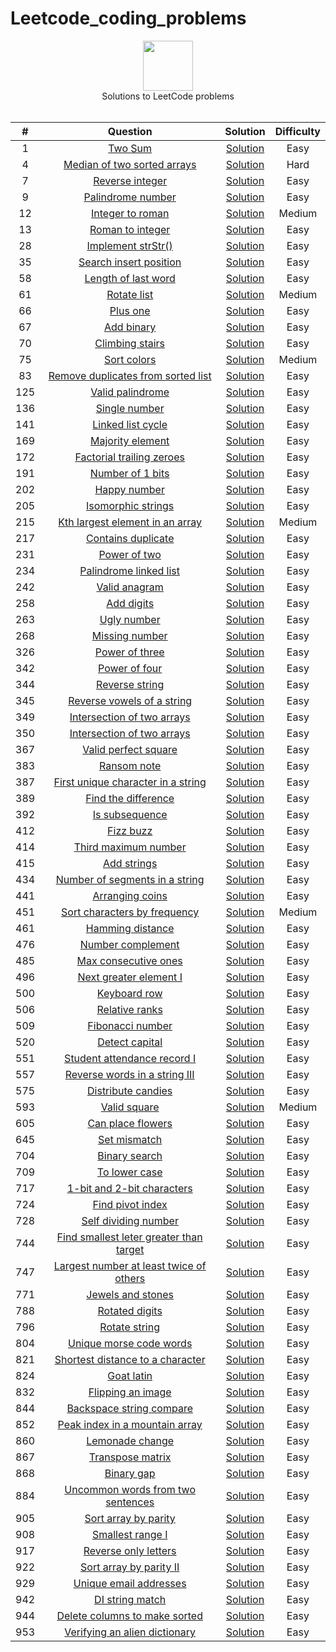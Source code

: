 # Leetcode_coding_problems
<p align="center">
  <a href="https://leetcode.com/RodneyShag">
    <img height=80 src="https://leetcode.com/static/webpack_bundles/images/logo-dark.e99485d9b.svg">
  </a>
  <br>Solutions to LeetCode problems
  <br><br>
</p>


|   ﻿#  |                                                                     Question                                                                     |                                                                             Solution                                                                            | Difficulty |
|:----:|:------------------------------------------------------------------------------------------------------------------------------------------------:|:---------------------------------------------------------------------------------------------------------------------------------------------------------------:|:----------:|
|   1  | [Two Sum](https://leetcode.com/problems/two-sum)                                                                                                 | [Solution](https://github.com/Prajit-Rajendran/Leetcode_coding_problems/tree/main/Solutions/Q1_two_sum.py)                                                                 |    Easy    |
|   4  | [Median of two sorted arrays](https://leetcode.com/problems/median-of-two-sorted-arrays/)                                                                                                 | [Solution](https://github.com/Prajit-Rajendran/Leetcode_coding_problems/tree/main/Solutions/Q4_median_of_two_sorted_arrays.py)                                                                 |    Hard    |
|   7  | [Reverse integer](https://leetcode.com/problems/reverse-integer/)                                                                                                 | [Solution](https://github.com/Prajit-Rajendran/Leetcode_coding_problems/tree/main/Solutions/Q7_reverse_integer.py)                                                                 |    Easy    |
|   9  | [Palindrome number](https://leetcode.com/problems/palindrome-number/)                                                                                                 | [Solution](https://github.com/Prajit-Rajendran/Leetcode_coding_problems/tree/main/Solutions/Q9_palindrome_number.py)                                                                 |    Easy    |
|   12  | [Integer to roman](https://leetcode.com/problems/integer-to-roman/)                                                                                                 | [Solution](https://github.com/Prajit-Rajendran/Leetcode_coding_problems/tree/main/Solutions/Q12_integer_to_roman.py)                                                                 |    Medium    |
|   13  | [Roman to integer](https://leetcode.com/problems/roman-to-integer/)                                                                                                 | [Solution](https://github.com/Prajit-Rajendran/Leetcode_coding_problems/tree/main/Solutions/Q13_roman_to_integer.py)                                                                 |    Easy    |
|   28  | [Implement strStr()](https://leetcode.com/problems/implement-strstr/)                                                                                                 | [Solution](https://github.com/Prajit-Rajendran/Leetcode_coding_problems/tree/main/Solutions/Q28_implement_strStr.py)                                                                 |    Easy    |
|   35  | [Search insert position](https://leetcode.com/problems/search-insert-position/)                                                                                                 | [Solution](https://github.com/Prajit-Rajendran/Leetcode_coding_problems/tree/main/Solutions/Q35_search_insert_position.py)                                                                 |    Easy    |
|   58  | [Length of last word](https://leetcode.com/problems/length-of-last-word/)                                                                                                 | [Solution](https://github.com/Prajit-Rajendran/Leetcode_coding_problems/tree/main/Solutions/Q58_length_of_last_word.py)                                                                 |    Easy    |
|   61  | [Rotate list](https://leetcode.com/problems/rotate-list/)                                                                                                 | [Solution](https://github.com/Prajit-Rajendran/Leetcode_coding_problems/tree/main/Solutions/Q61_rotate_list.py)                                                                 |    Medium    |
|   66  | [Plus one](https://leetcode.com/problems/plus-one/)                                                                                                 | [Solution](https://github.com/Prajit-Rajendran/Leetcode_coding_problems/tree/main/Solutions/Q66_one_plus.py)                                                                 |    Easy   |
|   67  | [Add binary](https://leetcode.com/problems/add-binary/)                                                                                                 | [Solution](https://github.com/Prajit-Rajendran/Leetcode_coding_problems/tree/main/Solutions/Q67_add_binary.py)                                                                 |    Easy   |
|   70  | [Climbing stairs](https://leetcode.com/problems/climbing-stairs/)                                                                                                 | [Solution](https://github.com/Prajit-Rajendran/Leetcode_coding_problems/tree/main/Solutions/Q70_climbing_stairs.py)                                                                 |    Easy   |
|   75  | [Sort colors](https://leetcode.com/problems/sort-colors/)                                                                                                 | [Solution](https://github.com/Prajit-Rajendran/Leetcode_coding_problems/tree/main/Solutions/Q75_sort_colors.py)                                                                 |    Medium   |
|   83  | [Remove duplicates from sorted list](https://leetcode.com/problems/remove-duplicates-from-sorted-list/)                                                                                                 | [Solution](https://github.com/Prajit-Rajendran/Leetcode_coding_problems/tree/main/Solutions/Q83_remove_duplicates_from_sorted_list.py)                                                                 |    Easy   |
|   125  | [Valid palindrome](https://leetcode.com/problems/valid-palindrome/)                                                                                                 | [Solution](https://github.com/Prajit-Rajendran/Leetcode_coding_problems/tree/main/Solutions/Q125_valid_palindrome.py)                                                                 |    Easy   |
|   136  | [Single number](https://leetcode.com/problems/single-number/)                                                                                                 | [Solution](https://github.com/Prajit-Rajendran/Leetcode_coding_problems/tree/main/Solutions/Q136_single_number.py)                                                                 |    Easy   |
|   141  | [Linked list cycle](https://leetcode.com/problems/linked-list-cycle/)                                                                                                 | [Solution](https://github.com/Prajit-Rajendran/Leetcode_coding_problems/tree/main/Solutions/Q141_linked_list_cycle.py)                                                                 |    Easy   |
|   169  | [Majority element](https://leetcode.com/problems/majority-element/)                                                                                                 | [Solution](https://github.com/Prajit-Rajendran/Leetcode_coding_problems/tree/main/Solutions/Q169_majority_element.py)                                                                 |    Easy   |
|   172  | [Factorial trailing zeroes](https://leetcode.com/problems/factorial-trailing-zeroes/)                                                                                                 | [Solution](https://github.com/Prajit-Rajendran/Leetcode_coding_problems/tree/main/Solutions/Q172_factorial_trailing_zeroes.py)                                                                 |    Easy   |
|   191  | [Number of 1 bits](https://leetcode.com/problems/number-of-1-bits/)                                                                                                 | [Solution](https://github.com/Prajit-Rajendran/Leetcode_coding_problems/tree/main/Solutions/Q191_number_of_1_bits.py)                                                                 |    Easy   |
|   202  | [Happy number](https://leetcode.com/problems/happy-number/)                                                                                                 | [Solution](https://github.com/Prajit-Rajendran/Leetcode_coding_problems/tree/main/Solutions/Q202_happy_number.py)                                                                 |    Easy   |
|   205  | [Isomorphic strings](https://leetcode.com/problems/isomorphic-strings/)                                                                                                 | [Solution](https://github.com/Prajit-Rajendran/Leetcode_coding_problems/tree/main/Solutions/Q205_isomorphic_strings.py)                                                                 |    Easy   |
|   215  | [Kth largest element in an array](https://leetcode.com/problems/kth-largest-element-in-an-array/)                                                                                                 | [Solution](https://github.com/Prajit-Rajendran/Leetcode_coding_problems/tree/main/Solutions/Q215_kth_largest_element_in_an_array.py)                                                                 |    Medium   |
|   217  | [Contains duplicate](https://leetcode.com/problems/contains-duplicate/)                                                                                                 | [Solution](https://github.com/Prajit-Rajendran/Leetcode_coding_problems/tree/main/Solutions/Q217_contains_duplicate.py)                                                                 |    Easy   |
|   231  | [Power of two](https://leetcode.com/problems/power-of-two/)                                                                                                 | [Solution](https://github.com/Prajit-Rajendran/Leetcode_coding_problems/tree/main/Solutions/Q231_power_of_two.py)                                                                 |    Easy   |
|   234  | [Palindrome linked list](https://leetcode.com/problems/palindrome-linked-list/)                                                                                                 | [Solution](https://github.com/Prajit-Rajendran/Leetcode_coding_problems/tree/main/Solutions/Q234_palindrome_linked_list.py)                                                                 |    Easy   |
|   242  | [Valid anagram](https://leetcode.com/problems/valid-anagram/)                                                                                                 | [Solution](https://github.com/Prajit-Rajendran/Leetcode_coding_problems/tree/main/Solutions/Q242_valid_anagram.py)                                                                 |    Easy   |
|   258  | [Add digits](https://leetcode.com/problems/add-digits/)                                                                                                 | [Solution](https://github.com/Prajit-Rajendran/Leetcode_coding_problems/tree/main/Solutions/Q258_add_digits.py)                                                                 |    Easy   |
|   263  | [Ugly number](https://leetcode.com/problems/ugly-number/)                                                                                                 | [Solution](https://github.com/Prajit-Rajendran/Leetcode_coding_problems/tree/main/Solutions/Q263_ugly_number.py)                                                                 |    Easy   |
|   268  | [Missing number](https://leetcode.com/problems/missing-number/)                                                                                                 | [Solution](https://github.com/Prajit-Rajendran/Leetcode_coding_problems/tree/main/Solutions/Q268_missing_number.py)                                                                 |    Easy   |
|   326  | [Power of three](https://leetcode.com/problems/power-of-three/)                                                                                                 | [Solution](https://github.com/Prajit-Rajendran/Leetcode_coding_problems/tree/main/Solutions/Q326_power_of_three.py)                                                                 |    Easy   |
|   342  | [Power of four](https://leetcode.com/problems/power-of-four/)                                                                                                 | [Solution](https://github.com/Prajit-Rajendran/Leetcode_coding_problems/tree/main/Solutions/Q342_power_of_four.py)                                                                 |    Easy   |
|   344  | [Reverse string](https://leetcode.com/problems/reverse-string/)                                                                                                 | [Solution](https://github.com/Prajit-Rajendran/Leetcode_coding_problems/tree/main/Solutions/Q344_reverse_string.py)                                                                 |    Easy   |
|   345  | [Reverse vowels of a string](https://leetcode.com/problems/reverse-vowels-of-a-string/)                                                                                                 | [Solution](https://github.com/Prajit-Rajendran/Leetcode_coding_problems/tree/main/Solutions/Q345_reverse_vowels_of_a_string.py)                                                                 |    Easy   |
|   349  | [Intersection of two arrays](https://leetcode.com/problems/intersection-of-two-arrays/)                                                                                                 | [Solution](https://github.com/Prajit-Rajendran/Leetcode_coding_problems/tree/main/Solutions/Q349_intersection_of_two_arrays.py)                                                                 |    Easy   |
|   350  | [Intersection of two arrays](https://leetcode.com/problems/intersection-of-two-arrays-ii/)                                                                                                 | [Solution](https://github.com/Prajit-Rajendran/Leetcode_coding_problems/tree/main/Solutions/Q350_intersection_of_two_arrays_ii.py)                                                                 |    Easy   |
|   367  | [Valid perfect square](https://leetcode.com/problems/valid-perfect-square/)                                                                                                 | [Solution](https://github.com/Prajit-Rajendran/Leetcode_coding_problems/tree/main/Solutions/Q367_valid_perfect_square.py)                                                                 |    Easy   |
|   383  | [Ransom note](https://leetcode.com/problems/ransom-note/)                                                                                                 | [Solution](https://github.com/Prajit-Rajendran/Leetcode_coding_problems/tree/main/Solutions/Q383_ransom_note.py)                                                                 |    Easy   |
|   387  | [First unique character in a string](https://leetcode.com/problems/first-unique-character-in-a-string/)                                                                                                 | [Solution](https://github.com/Prajit-Rajendran/Leetcode_coding_problems/tree/main/Solutions/Q387_first_unique_character_in_a_string.py)                                                                 |    Easy   |
|   389  | [Find the difference](https://leetcode.com/problems/find-the-difference/)                                                                                                 | [Solution](https://github.com/Prajit-Rajendran/Leetcode_coding_problems/tree/main/Solutions/Q389_find_the_difference.py)                                                                 |    Easy   |
|   392  | [Is subsequence](https://leetcode.com/problems/is-subsequence/)                                                                                                 | [Solution](https://github.com/Prajit-Rajendran/Leetcode_coding_problems/tree/main/Solutions/Q392_is_subsequence.py)                                                                 |    Easy   |
|   412  | [Fizz buzz](https://leetcode.com/problems/fizz-buzz/)                                                                                                 | [Solution](https://github.com/Prajit-Rajendran/Leetcode_coding_problems/tree/main/Solutions/Q412_fizz_buzz.py)                                                                 |    Easy   |
|   414  | [Third maximum number](https://leetcode.com/problems/third-maximum-number/)                                                                                                 | [Solution](https://github.com/Prajit-Rajendran/Leetcode_coding_problems/tree/main/Solutions/Q414_third_maximum_number.py)                                                                 |    Easy   |
|   415  | [Add strings](https://leetcode.com/problems/add-strings/)                                                                                                 | [Solution](https://github.com/Prajit-Rajendran/Leetcode_coding_problems/tree/main/Solutions/Q415_add_strings.py)                                                                 |    Easy   |
|   434  | [Number of segments in a string](https://leetcode.com/problems/number-of-segments-in-a-string/)                                                                                                 | [Solution](https://github.com/Prajit-Rajendran/Leetcode_coding_problems/tree/main/Solutions/Q434_number_of_segments_in_a_string.py)                                                                 |    Easy   |
|   441  | [Arranging coins](https://leetcode.com/problems/arranging-coins/)                                                                                                 | [Solution](https://github.com/Prajit-Rajendran/Leetcode_coding_problems/tree/main/Solutions/Q441_arranging_coins.py)                                                                 |    Easy   |
|   451  | [Sort characters by frequency](https://leetcode.com/problems/sort-characters-by-frequency/)                                                                                                 | [Solution](https://github.com/Prajit-Rajendran/Leetcode_coding_problems/tree/main/Solutions/Q451_sort_characters_by_frequency.py)                                                                 |    Medium   |
|   461  | [Hamming distance](https://leetcode.com/problems/hamming-distance/)                                                                                                 | [Solution](https://github.com/Prajit-Rajendran/Leetcode_coding_problems/tree/main/Solutions/Q461_hamming_distance.py)                                                                 |    Easy   |
|   476  | [Number complement](https://leetcode.com/problems/number-complement/)                                                                                                 | [Solution](https://github.com/Prajit-Rajendran/Leetcode_coding_problems/tree/main/Solutions/Q476_number_complement.py)                                                                 |    Easy   |
|   485  | [Max consecutive ones](https://leetcode.com/problems/max-consecutive-ones/)                                                                                                 | [Solution](https://github.com/Prajit-Rajendran/Leetcode_coding_problems/tree/main/Solutions/Q485_max_consecutive_ones.py)                                                                 |    Easy   |
|   496  | [Next greater element I](https://leetcode.com/problems/next-greater-element-i/)                                                                                                 | [Solution](https://github.com/Prajit-Rajendran/Leetcode_coding_problems/tree/main/Solutions/Q496_next_greater_element_i.py)                                                                 |    Easy   |
|   500  | [Keyboard row](https://leetcode.com/problems/keyboard-row/)                                                                                                 | [Solution](https://github.com/Prajit-Rajendran/Leetcode_coding_problems/tree/main/Solutions/Q500_keyboard_row.py)                                                                 |    Easy   |
|   506  | [Relative ranks](https://leetcode.com/problems/relative-ranks/)                                                                                                 | [Solution](https://github.com/Prajit-Rajendran/Leetcode_coding_problems/tree/main/Solutions/Q506_relative_ranks.py)                                                                 |    Easy   |
|   509  | [Fibonacci number](https://leetcode.com/problems/fibonacci-number/)                                                                                                 | [Solution](https://github.com/Prajit-Rajendran/Leetcode_coding_problems/tree/main/Solutions/Q509_fibonacci_number.py)                                                                 |    Easy   |
|   520  | [Detect capital](https://leetcode.com/problems/detect-capital/)                                                                                                 | [Solution](https://github.com/Prajit-Rajendran/Leetcode_coding_problems/tree/main/Solutions/Q520_detect_capital.py)                                                                 |    Easy   |
|   551  | [Student attendance record I](https://leetcode.com/problems/student-attendance-record-i/)                                                                                                 | [Solution](https://github.com/Prajit-Rajendran/Leetcode_coding_problems/tree/main/Solutions/Q551_student_attendance_record_i.py)                                                                 |    Easy   |
|   557  | [Reverse words in a string III](https://leetcode.com/problems/reverse-words-in-a-string-iii/)                                                                                                 | [Solution](https://github.com/Prajit-Rajendran/Leetcode_coding_problems/tree/main/Solutions/Q557_reverse_words_in_a_string.py)                                                                 |    Easy   |
|   575  | [Distribute candies](https://leetcode.com/problems/distribute-candies/)                                                                                                 | [Solution](https://github.com/Prajit-Rajendran/Leetcode_coding_problems/tree/main/Solutions/Q575_distribute_candies.py)                                                                 |    Easy   |
|   593  | [Valid square](https://leetcode.com/problems/valid-square/)                                                                                                 | [Solution](https://github.com/Prajit-Rajendran/Leetcode_coding_problems/tree/main/Solutions/Q593_valid_square.py)                                                                 |    Medium   |
|   605  | [Can place flowers](https://leetcode.com/problems/can-place-flowers/)                                                                                                 | [Solution](https://github.com/Prajit-Rajendran/Leetcode_coding_problems/tree/main/Solutions/Q605_can_place_flowers.py)                                                                 |    Easy   |
|   645  | [Set mismatch](https://leetcode.com/problems/set-mismatch/)                                                                                                 | [Solution](https://github.com/Prajit-Rajendran/Leetcode_coding_problems/tree/main/Solutions/Q645_set_mismatch.py)                                                                 |    Easy   |
|   704  | [Binary search](https://leetcode.com/problems/binary-search/)                                                                                                 | [Solution](https://github.com/Prajit-Rajendran/Leetcode_coding_problems/tree/main/Solutions/Q704_binary_search.py)                                                                 |    Easy   |
|   709  | [To lower case](https://leetcode.com/problems/to-lower-case/)                                                                                                 | [Solution](https://github.com/Prajit-Rajendran/Leetcode_coding_problems/tree/main/Solutions/Q709_to_lower_case.py)                                                                 |    Easy   |
|   717  | [1-bit and 2-bit characters](https://leetcode.com/problems/1-bit-and-2-bit-characters/)                                                                                                 | [Solution](https://github.com/Prajit-Rajendran/Leetcode_coding_problems/tree/main/Solutions/Q717_1_bit_and_2_bit_characters.py)                                                                 |    Easy   |
|   724  | [Find pivot index](https://leetcode.com/problems/find-pivot-index/)                                                                                                 | [Solution](https://github.com/Prajit-Rajendran/Leetcode_coding_problems/tree/main/Solutions/Q724_find_pivot_index.py)                                                                 |    Easy   |
|   728  | [Self dividing number](https://leetcode.com/problems/self-dividing-numbers/)                                                                                                 | [Solution](https://github.com/Prajit-Rajendran/Leetcode_coding_problems/tree/main/Solutions/Q728_self_dividing_numbers.py)                                                                 |    Easy   |
|   744  | [Find smallest leter greater than target](https://leetcode.com/problems/find-smallest-letter-greater-than-target/)                                                                                                 | [Solution](https://github.com/Prajit-Rajendran/Leetcode_coding_problems/tree/main/Solutions/Q744_find_smallest_letter_greater_than_target.py)                                                                 |    Easy   |
|   747  | [Largest number at least twice of others](https://leetcode.com/problems/largest-number-at-least-twice-of-others/)                                                                                                 | [Solution](https://github.com/Prajit-Rajendran/Leetcode_coding_problems/tree/main/Solutions/Q747_largest_number_at_least_twice_of_others.py)                                                                 |    Easy   |
|   771  | [Jewels and stones](https://leetcode.com/problems/jewels-and-stones/)                                                                                                 | [Solution](https://github.com/Prajit-Rajendran/Leetcode_coding_problems/tree/main/Solutions/Q771_jewels_and_stones.py)                                                                 |    Easy   |
|   788  | [Rotated digits](https://leetcode.com/problems/rotated-digits/)                                                                                                 | [Solution](https://github.com/Prajit-Rajendran/Leetcode_coding_problems/tree/main/Solutions/Q788_rotated_digits.py)                                                                 |    Easy   |
|   796  | [Rotate string](https://leetcode.com/problems/rotate-string/)                                                                                                 | [Solution](https://github.com/Prajit-Rajendran/Leetcode_coding_problems/tree/main/Solutions/Q796_rotate_string.py)                                                                 |    Easy   |
|   804  | [Unique morse code words](https://leetcode.com/problems/unique-morse-code-words/)                                                                                                 | [Solution](https://github.com/Prajit-Rajendran/Leetcode_coding_problems/tree/main/Solutions/Q804_unique_morse_code_words.py)                                                                 |    Easy   |
|   821  | [Shortest distance to a character](https://leetcode.com/problems/shortest-distance-to-a-character/)                                                                                                 | [Solution](https://github.com/Prajit-Rajendran/Leetcode_coding_problems/tree/main/Solutions/Q821_shortest_distance_to_a_character.py)                                                                 |    Easy   |
|   824  | [Goat latin](https://leetcode.com/problems/goat-latin/)                                                                                                 | [Solution](https://github.com/Prajit-Rajendran/Leetcode_coding_problems/tree/main/Solutions/Q824_goat_latin.py)                                                                 |    Easy   |
|   832  | [Flipping an image](https://leetcode.com/problems/flipping-an-image/)                                                                                                 | [Solution](https://github.com/Prajit-Rajendran/Leetcode_coding_problems/tree/main/Solutions/Q832_flipping_an_image.py)                                                                 |    Easy   |
|   844  | [Backspace string compare](https://leetcode.com/problems/backspace-string-compare/)                                                                                                 | [Solution](https://github.com/Prajit-Rajendran/Leetcode_coding_problems/tree/main/Solutions/Q844_backspace_string_compare.py)                                                                 |    Easy   |
|   852  | [Peak index in a mountain array](https://leetcode.com/problems/peak-index-in-a-mountain-array/)                                                                                                 | [Solution](https://github.com/Prajit-Rajendran/Leetcode_coding_problems/tree/main/Solutions/Q852_peak_index_in_a_mountain_array.py)                                                                 |    Easy   |
|   860  | [Lemonade change](https://leetcode.com/problems/lemonade-change/)                                                                                                 | [Solution](https://github.com/Prajit-Rajendran/Leetcode_coding_problems/tree/main/Solutions/Q860_lemonade_change.py)                                                                 |    Easy   |
|   867  | [Transpose matrix](https://leetcode.com/problems/transpose-matrix/)                                                                                                 | [Solution](https://github.com/Prajit-Rajendran/Leetcode_coding_problems/tree/main/Solutions/Q867_transpose_matrix.py)                                                                 |    Easy   |
|   868  | [Binary gap](https://leetcode.com/problems/binary-gap/)                                                                                                 | [Solution](https://github.com/Prajit-Rajendran/Leetcode_coding_problems/tree/main/Solutions/Q868_binary_gap.py)                                                                 |    Easy   |
|   884  | [Uncommon words from two sentences](https://leetcode.com/problems/uncommon-words-from-two-sentences/)                                                                                                 | [Solution](https://github.com/Prajit-Rajendran/Leetcode_coding_problems/tree/main/Solutions/Q884_uncommon_words_from_two_sentences.py)                                                                 |    Easy   |
|   905  | [Sort array by parity](https://leetcode.com/problems/sort-array-by-parity/)                                                                                                 | [Solution](https://github.com/Prajit-Rajendran/Leetcode_coding_problems/tree/main/Solutions/Q905_sort_array_by_parity.py)                                                                 |    Easy   |
|   908  | [Smallest range I](https://leetcode.com/problems/smallest-range-i/)                                                                                                 | [Solution](https://github.com/Prajit-Rajendran/Leetcode_coding_problems/tree/main/Solutions/Q908_smallest_range_i.py)                                                                 |    Easy   |
|   917  | [Reverse only letters](https://leetcode.com/problems/reverse-only-letters/)                                                                                                 | [Solution](https://github.com/Prajit-Rajendran/Leetcode_coding_problems/tree/main/Solutions/Q917_reverse_only_letters.py)                                                                 |    Easy   |
|   922  | [Sort array by parity II](https://leetcode.com/problems/sort-array-by-parity-ii/)                                                                                                 | [Solution](https://github.com/Prajit-Rajendran/Leetcode_coding_problems/tree/main/Solutions/Q922_sort_array_by_parity_ii.py)                                                                 |    Easy   |
|   929  | [Unique email addresses](https://leetcode.com/problems/unique-email-addresses/)                                                                                                 | [Solution](https://github.com/Prajit-Rajendran/Leetcode_coding_problems/tree/main/Solutions/Q929_unique_email_addresses.py)                                                                 |    Easy   |
|   942  | [DI string match](https://leetcode.com/problems/di-string-match/)                                                                                                 | [Solution](https://github.com/Prajit-Rajendran/Leetcode_coding_problems/tree/main/Solutions/Q942_di_string_match.py)                                                                 |    Easy   |
|   944  | [Delete columns to make sorted](https://leetcode.com/problems/delete-columns-to-make-sorted/)                                                                                                 | [Solution](https://github.com/Prajit-Rajendran/Leetcode_coding_problems/tree/main/Solutions/Q944_delete_columns_to_make_sorted.py)                                                                 |    Easy   |
|   953  | [Verifying an alien dictionary](https://leetcode.com/problems/verifying-an-alien-dictionary/)                                                                                                 | [Solution](https://github.com/Prajit-Rajendran/Leetcode_coding_problems/tree/main/Solutions/Q953_verifying_an_alien_dictionary.py)                                                                 |    Easy   |

